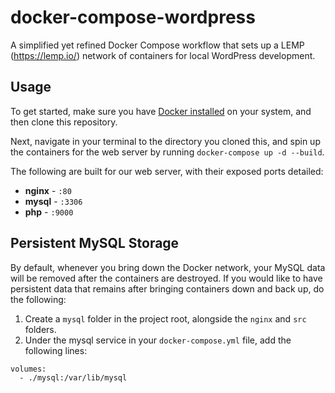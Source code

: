 # docker-compose-wordpress
A simplified yet refined Docker Compose workflow that sets up a LEMP (https://lemp.io/) network of containers for local WordPress development. 
## Usage

To get started, make sure you have [Docker installed](https://docs.docker.com/docker-for-mac/install/) on your system, and then clone this repository.

Next, navigate in your terminal to the directory you cloned this, and spin up the containers for the web server by running `docker-compose up -d --build`.

The following are built for our web server, with their exposed ports detailed:

- **nginx** - `:80`
- **mysql** - `:3306`
- **php** - `:9000`


## Persistent MySQL Storage

By default, whenever you bring down the Docker network, your MySQL data will be removed after the containers are destroyed. If you would like to have persistent data that remains after bringing containers down and back up, do the following:

1. Create a `mysql` folder in the project root, alongside the `nginx` and `src` folders.
2. Under the mysql service in your `docker-compose.yml` file, add the following lines:

```
volumes:
  - ./mysql:/var/lib/mysql
```
